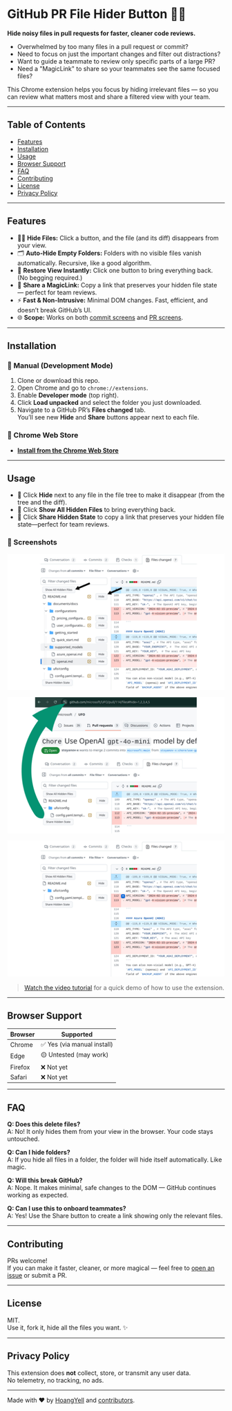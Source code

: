 # GitHub PR File Hider Button 🚫📄  
**Hide noisy files in pull requests for faster, cleaner code reviews.**

- Overwhelmed by too many files in a pull request or commit?
- Need to focus on just the important changes and filter out distractions?
- Want to guide a teammate to review only specific parts of a large PR?
- Need a "MagicLink" to share so your teammates see the same focused files?

This Chrome extension helps you focus by hiding irrelevant files — so you can review what matters most and share a filtered view with your team.

---

## Table of Contents
- [Features](#features)
- [Installation](#installation)
- [Usage](#usage)
- [Browser Support](#browser-support)
- [FAQ](#faq)
- [Contributing](#contributing)
- [License](#license)
- [Privacy Policy](#privacy-policy)

---

## Features

- 🕵️‍♂️ **Hide Files:** Click a button, and the file (and its diff) disappears from your view.
- 🗂️ **Auto-Hide Empty Folders:** Folders with no visible files vanish automatically. Recursive, like a good algorithm.
- 👀 **Restore View Instantly:** Click one button to bring everything back. (No begging required.)
- 🔗 **Share a MagicLink:** Copy a link that preserves your hidden file state — perfect for team reviews.
- ⚡ **Fast & Non-Intrusive:** Minimal DOM changes. Fast, efficient, and doesn’t break GitHub’s UI.
- 🌐 **Scope:** Works on both [commit screens](https://github.com/HoangYell/github-pr-file-hider-button/pull/2/commits/b6a8ebd86b49c781dd3ce7b418a1e86da9561eb5) and [PR screens](https://github.com/HoangYell/github-pr-file-hider-button/pull/2/files).

---

## Installation

### 🧪 Manual (Development Mode)
1. Clone or download this repo.
2. Open Chrome and go to `chrome://extensions`.
3. Enable **Developer mode** (top right).
4. Click **Load unpacked** and select the folder you just downloaded.
5. Navigate to a GitHub PR’s **Files changed** tab.  
   You’ll see new **Hide** and **Share** buttons appear next to each file.

### 🧪 Chrome Web Store
- [**Install from the Chrome Web Store**](https://chromewebstore.google.com/detail/github-pr-file-hider-butt/mojhgeodfmcdjaphhknepogemmkneejh?utm_source=item-share-cb)
---

## Usage

- 🔘 Click **Hide** next to any file in the file tree to make it disappear (from the tree and the diff).
- 🔘 Click **Show All Hidden Files** to bring everything back.
- 🔘 Click **Share Hidden State** to copy a link that preserves your hidden file state—perfect for team reviews.

### 📸 Screenshots

![Hide Buttons](https://github.com/HoangYell/github-pr-file-hider-button/blob/main/images/Hide%20Share%20buttons.png)

![Share Hidden Files](https://github.com/HoangYell/github-pr-file-hider-button/blob/main/images/Share%20Hidden%20State.png)

![Result](https://github.com/HoangYell/github-pr-file-hider-button/blob/main/images/Hidden%20Files.jpg)

> [Watch the video tutorial](https://www.youtube.com/watch?v=RXn8ryoexGc) for a quick demo of how to use the extension.

---

## Browser Support

| Browser | Supported |
|---------|-----------|
| Chrome  | ✅ Yes (via manual install) |
| Edge    | 🟡 Untested (may work) |
| Firefox | ❌ Not yet |
| Safari  | ❌ Not yet |

---

## FAQ

**Q: Does this delete files?**  
A: No! It only hides them from your view in the browser. Your code stays untouched.

**Q: Can I hide folders?**  
A: If you hide all files in a folder, the folder will hide itself automatically. Like magic.

**Q: Will this break GitHub?**  
A: Nope. It makes minimal, safe changes to the DOM — GitHub continues working as expected.

**Q: Can I use this to onboard teammates?**  
A: Yes! Use the Share button to create a link showing only the relevant files.

---

## Contributing

PRs welcome!  
If you can make it faster, cleaner, or more magical — feel free to [open an issue](https://github.com/HoangYell/github-pr-file-hider-button/issues) or submit a PR.

---

## License

MIT.  
Use it, fork it, hide all the files you want. ✨

---

## Privacy Policy

This extension does **not** collect, store, or transmit any user data.  
No telemetry, no tracking, no ads.

---

Made with ❤️ by [HoangYell](https://hoangyell.com/) and [contributors](https://github.com/HoangYell/github-pr-file-hider-button/graphs/contributors).
